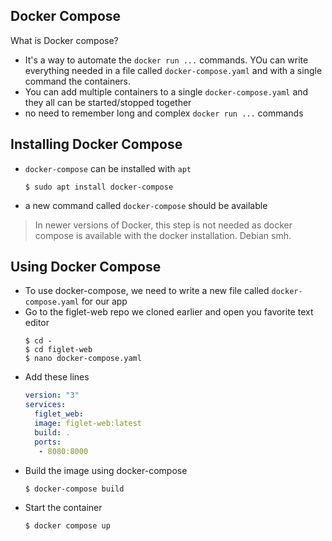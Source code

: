 ## Docker Compose
What is Docker compose?
 - It's a way to automate the `docker run ...` commands. YOu can write everything needed in a file called `docker-compose.yaml` and with a single command the containers.
 - You can add multiple containers to a single `docker-compose.yaml` and they all can be started/stopped together
 - no need to remember long and complex `docker run ...` commands

## Installing Docker Compose
 - `docker-compose` can be installed with `apt`
    ```
    $ sudo apt install docker-compose
    ```
 - a new command called `docker-compose` should be available
> In newer versions of Docker, this step is not needed as docker compose is available with the docker installation. Debian smh.

## Using Docker Compose
 - To use docker-compose, we need to write a new file called `docker-compose.yaml` for our app
 - Go to the figlet-web repo we cloned earlier and open you favorite text editor
    ```
    $ cd -
    $ cd figlet-web
    $ nano docker-compose.yaml
    ```
 - Add these lines
    ```yaml
    version: "3"
    services:
      figlet_web:
      image: figlet-web:latest
      build: .
      ports:
       - 8080:8000
    ```
 - Build the image using docker-compose
    ```
    $ docker-compose build
    ```
 - Start the container
    ```
    $ docker compose up
    ```